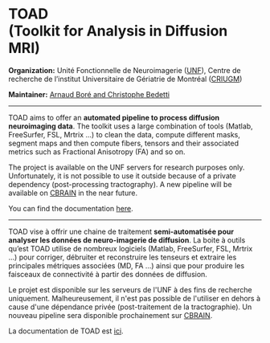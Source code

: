 # TOAD <br/> (Toolkit for Analysis in Diffusion MRI)

**Organization:** Unité Fonctionnelle de Neuroimagerie ([UNF](http://www.unf-montreal.ca)), Centre de recherche de l’institut Universitaire de Gériatrie de Montréal ([CRIUGM](http://criugm.qc.ca/))

**Maintainer:** [Arnaud Boré and Christophe Bedetti](mailto:toadunf.criugm@gmail.com)

---

TOAD aims to offer an **automated pipeline to process diffusion neuroimaging data**.
The toolkit uses a large combination of tools (Matlab, FreeSurfer, FSL, Mrtrix ...) to clean the data, compute different masks, segment maps and then compute fibers, tensors and their associated metrics such as Fractional Anisotropy (FA) and so on.

The project is available on the UNF servers for research purposes only. Unfortunately, it is not possible to use it outside because of a private dependency (post-processing tractography). A new pipeline will be available on [CBRAIN](https://portal.cbrain.mcgill.ca/) in the near future.

You can find the documentation [here](http://www.unf-montreal.ca/toad).

---

TOAD vise à offrir une chaine de traitement **semi-automatisée pour analyser les données de neuro-imagerie de diffusion**. 
La boite à outils qu’est TOAD utilise de nombreux logiciels  (Matlab, FreeSurfer, FSL, Mrtrix ...) pour corriger, débruiter et reconstruire les tenseurs et extraire les principales métriques associées (MD, FA ...) ainsi que pour produire les faisceaux de connectivité à partir des données de diffusion.

Le projet est disponible sur les serveurs de l'UNF à des fins de recherche uniquement. Malheureusement, il n'est pas possible de l'utiliser en dehors à cause d'une dépendance privée (post-traitement de la tractographie). Un nouveau pipeline sera disponible prochainement sur [CBRAIN](https://portal.cbrain.mcgill.ca/).

La documentation de TOAD est [ici](http://www.unf-montreal.ca/toad).

